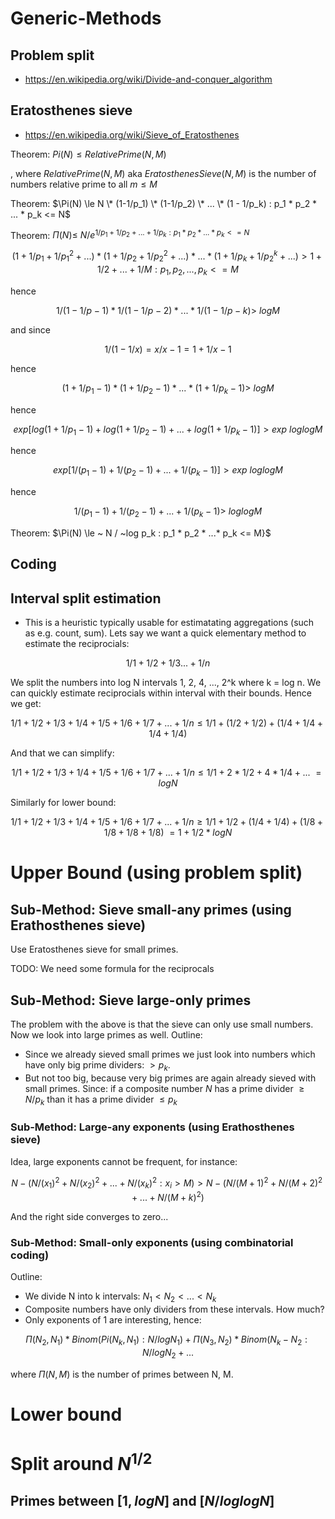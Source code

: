 # Generic-Methods

## Problem split

* https://en.wikipedia.org/wiki/Divide-and-conquer_algorithm

## Eratosthenes sieve

* https://en.wikipedia.org/wiki/Sieve_of_Eratosthenes

Theorem: $Pi(N) \le RelativePrime(N,M)$

, where $RelativePrime(N, M)$ aka $EratosthenesSieve(N, M)$ is the number of numbers relative prime to all $m \le M$

Theorem: $\Pi(N) \le N \* (1-1/p_1) \* (1-1/p_2) \* ... \* (1 - 1/p_k) : p_1 * p_2 * ... * p_k <= N$

Theorem: $\Pi(N) \le ~ N / e^{1/p_1 + 1/p_2 + ... + 1/p_k : p_1 * p_2 * ...* p_k <= N}$


$$
(1+1/p_1+1/p_1^2 + ...) * (1+1/p_2+1/p_2^2 + ...) * ...* (1+1/p_k+1/p_2^k + ...)> 1+1/2+...+1/M: p_1, p_2, ..., p_k <= M
$$

hence

$$
1/(1-1/p-1) * 1/(1-1/p-2) * ...* 1/(1-1/p-k) > ~log M
$$

and since

$$
1/(1-1/x) = x / x-1 = 1 + 1/x-1
$$

hence

$$
(1 + 1/p_1-1) * (1 + 1/p_2-1) * ...* (1 + 1/p_k-1) > ~log M
$$

hence

$$
exp[log(1 + 1/p_1-1) + log(1 + 1/p_2-1) + ... + log(1 + 1/p_k-1)] > exp ~loglog M
$$

hence

$$
exp[1/(p_1-1) + 1/(p_2-1) + ... + 1/(p_k-1)] > exp ~loglog M
$$

hence

$$
1/(p_1-1) + 1/(p_2-1) + ... + 1/(p_k-1) > ~loglog M
$$


Theorem: $\Pi(N) \le ~ N / ~log p_k : p_1 * p_2 * ...* p_k <= M}$

## Coding

## Interval split estimation

* This is a heuristic typically usable for estimatating aggregations (such as e.g. count, sum). Lets say we want a quick elementary method to estimate the reciprocials:

$$
1/1 + 1/2 + 1/3 ... + 1/n
$$

We split the numbers into log N intervals 1, 2, 4, ..., 2^k where k = log n. We can quickly estimate reciprocials within interval with their bounds. Hence we get:

$$
1/1 + 1/2 + 1/3 + 1/4 + 1/5 + 1/6 + 1/7 + ... + 1/n \le 1/1 + (1/2 + 1/2) + (1/4 + 1/4 + 1/4 + 1/4)
$$

And that we can simplify:

$$
1/1 + 1/2 + 1/3 + 1/4 + 1/5 + 1/6 + 1/7 + ... + 1/n \le 1/1 + 2 * 1/2 + 4 * 1/4 + ... ~= log N
$$

Similarly for lower bound:

$$
1/1 + 1/2 + 1/3 + 1/4 + 1/5 + 1/6 + 1/7 + ... + 1/n \ge 1/1 + 1/2 + (1/4 + 1/4) + (1/8 + 1/8 + 1/8 + 1/8) ~= 1 + 1/2 * log N
$$



# Upper Bound (using problem split)

## Sub-Method: Sieve small-any primes (using Erathosthenes sieve)

Use Eratosthenes sieve for small primes. 

TODO: We need some formula for the reciprocals

## Sub-Method: Sieve large-only primes
The problem with the above is that the sieve can only use small numbers. Now we look into large primes as well. Outline:

* Since we already sieved small primes we just look into numbers which have only big prime dividers: $> p_k$.
* But not too  big, because very big primes are again already sieved with small primes. Since: if a composite number $N$ has a prime divider $\ge N / p_k$ than it has a prime divider $\le p_k$

### Sub-Method: Large-any exponents (using Erathosthenes sieve)

Idea, large exponents cannot be frequent, for instance:

$$
N - (N / (x_1)^2 + N / (x_2)^2 +...+ N / (x_k)^2 : x_i > M) > N - (N/(M+1)^2 + N/(M+2)^2 + ... + N/(M+k)^2) 
$$

And the right side converges to zero...

### Sub-Method: Small-only exponents (using combinatorial coding)

Outline:

* We divide N into k intervals: $N_1 < N_2 < ... < N_k$
* Composite numbers have only dividers from these intervals. How much?
* Only exponents of 1 are interesting, hence:

$$
\Pi(N_2, N_1) * Binom(Pi(N_k, N_1) : N/log N_1) + \Pi(N_3, N_2) * Binom(N_k - N_2 : N / log N_2 + ... 
$$

where $\Pi(N, M)$ is the number of primes between N, M.

# Lower bound

# Split around $N^{1/2}$
## Primes between $[1, log N]$ and $[N/loglog N]$
